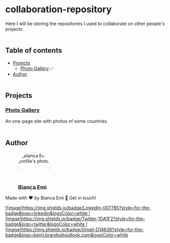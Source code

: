 # collaboration-repository
Here I will be storing the repositories I used to collaborate on other people's projects
<br/><br/>
## Table of contents
- [Projects](#projects)
    - [Photo Gallery](#photo-gallery) ✅
- [Author](#author)
<br/><br/>

## Projects
### <a href="" target="_blank">Photo Gallery</a>
An one-page site with photos of some countries.
<br/><br/>


## Author
<div sytle="display: inline-block;">
    <figure>
        <a href="https://github.com/bemibrando" target="_blank">
            <img style="border-radius: 50%;" src="https://avatars.githubusercontent.com/u/102377919?v=4" width="100px" alt="Bianca Emi profile's photo"> <br />
            <sub style="text-align: center; font-size: 1.2em;"><b>Bianca Emi</b></sub>
        </a>
    </figure>
    <p>Made with ♥ by Bianca Emi 👋 Get in touch!</p>
    <div align="start">
        <a href="https://www.linkedin.com/in/bianca-emi/" target="_blank">
            ![image]https://img.shields.io/badge/LinkedIn-0077B5?style=for-the-badge&logo=linkedin&logoColor=white
        </a>   
        <a href="https://twitter.com/bemibrando" target="_blank">
            ![image]https://img.shields.io/badge/Twitter-1DA1F2?style=for-the-badge&logo=twitter&logoColor=white
        </a>   
        <a href="mailto: bemi.brando@outlook.com">
            ![image]https://img.shields.io/badge/Gmail-D14836?style=for-the-badge&logo=bemi.brando@outlook.com&logoColor=white
        </a><br/>
    </div>
</div>
